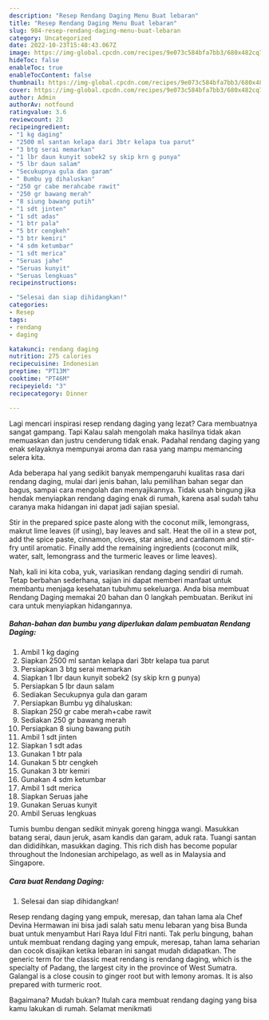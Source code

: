 ```yaml
---
description: "Resep Rendang Daging Menu Buat lebaran"
title: "Resep Rendang Daging Menu Buat lebaran"
slug: 984-resep-rendang-daging-menu-buat-lebaran
category: Uncategorized
date: 2022-10-23T15:48:43.067Z
image: https://img-global.cpcdn.com/recipes/9e073c584bfa7bb3/680x482cq70/rendang-daging-foto-resep-utama.jpg
hideToc: false
enableToc: true
enableTocContent: false
thumbnail: https://img-global.cpcdn.com/recipes/9e073c584bfa7bb3/680x482cq70/rendang-daging-foto-resep-utama.jpg
cover: https://img-global.cpcdn.com/recipes/9e073c584bfa7bb3/680x482cq70/rendang-daging-foto-resep-utama.jpg
author: Admin
authorAv: notfound
ratingvalue: 3.6
reviewcount: 23
recipeingredient:
- "1 kg daging"
- "2500 ml santan kelapa dari 3btr kelapa tua parut"
- "3 btg serai memarkan"
- "1 lbr daun kunyit sobek2 sy skip krn g punya"
- "5 lbr daun salam"
- "Secukupnya gula dan garam"
- " Bumbu yg dihaluskan"
- "250 gr cabe merahcabe rawit"
- "250 gr bawang merah"
- "8 siung bawang putih"
- "1 sdt jinten"
- "1 sdt adas"
- "1 btr pala"
- "5 btr cengkeh"
- "3 btr kemiri"
- "4 sdm ketumbar"
- "1 sdt merica"
- "Seruas jahe"
- "Seruas kunyit"
- "Seruas lengkuas"
recipeinstructions:

- "Selesai dan siap dihidangkan!"
categories:
- Resep
tags:
- rendang
- daging

katakunci: rendang daging 
nutrition: 275 calories
recipecuisine: Indonesian
preptime: "PT13M"
cooktime: "PT46M"
recipeyield: "3"
recipecategory: Dinner

---
```



Lagi mencari inspirasi resep rendang daging yang lezat? Cara membuatnya sangat gampang. Tapi Kalau salah mengolah maka hasilnya tidak akan memuaskan dan justru cenderung tidak enak. Padahal rendang daging yang enak selayaknya mempunyai aroma dan rasa yang mampu memancing selera kita.


Ada beberapa hal yang sedikit banyak mempengaruhi kualitas rasa dari rendang daging, mulai dari jenis bahan, lalu pemilihan bahan segar dan bagus, sampai cara mengolah dan menyajikannya. Tidak usah bingung jika hendak menyiapkan rendang daging enak di rumah, karena asal sudah tahu caranya maka hidangan ini dapat jadi sajian spesial.

Stir in the prepared spice paste along with the coconut milk, lemongrass, makrut lime leaves (if using), bay leaves and salt. Heat the oil in a stew pot, add the spice paste, cinnamon, cloves, star anise, and cardamom and stir-fry until aromatic. Finally add the remaining ingredients (coconut milk, water, salt, lemongrass and the turmeric leaves or lime leaves).


Nah, kali ini kita coba, yuk, variasikan rendang daging sendiri di rumah. Tetap berbahan sederhana, sajian ini dapat memberi manfaat untuk membantu menjaga kesehatan tubuhmu sekeluarga. Anda bisa membuat Rendang Daging memakai 20 bahan dan 0 langkah pembuatan. Berikut ini cara untuk menyiapkan hidangannya.

<!--inarticleads1-->

##### Bahan-bahan dan bumbu yang diperlukan dalam pembuatan Rendang Daging:

1. Ambil 1 kg daging
1. Siapkan 2500 ml santan kelapa dari 3btr kelapa tua parut
1. Persiapkan 3 btg serai memarkan
1. Siapkan 1 lbr daun kunyit sobek2 (sy skip krn g punya)
1. Persiapkan 5 lbr daun salam
1. Sediakan Secukupnya gula dan garam
1. Persiapkan  Bumbu yg dihaluskan:
1. Siapkan 250 gr cabe merah+cabe rawit
1. Sediakan 250 gr bawang merah
1. Persiapkan 8 siung bawang putih
1. Ambil 1 sdt jinten
1. Siapkan 1 sdt adas
1. Gunakan 1 btr pala
1. Gunakan 5 btr cengkeh
1. Gunakan 3 btr kemiri
1. Gunakan 4 sdm ketumbar
1. Ambil 1 sdt merica
1. Siapkan Seruas jahe
1. Gunakan Seruas kunyit
1. Ambil Seruas lengkuas


Tumis bumbu dengan sedikit minyak goreng hingga wangi. Masukkan batang serai, daun jeruk, asam kandis dan garam, aduk rata. Tuangi santan dan dididihkan, masukkan daging. This rich dish has become popular throughout the Indonesian archipelago, as well as in Malaysia and Singapore. 

<!--inarticleads2-->

##### Cara buat Rendang Daging:


1. Selesai dan siap dihidangkan!

Resep rendang daging yang empuk, meresap, dan tahan lama ala Chef Devina Hermawan ini bisa jadi salah satu menu lebaran yang bisa Bunda buat untuk menyambut Hari Raya Idul Fitri nanti. Tak perlu bingung, bahan untuk membuat rendang daging yang empuk, meresap, tahan lama seharian dan cocok disajikan ketika lebaran ini sangat mudah didapatkan. The generic term for the classic meat rendang is rendang daging, which is the specialty of Padang, the largest city in the province of West Sumatra. Galangal is a close cousin to ginger root but with lemony aromas. It is also prepared with turmeric root. 

Bagaimana? Mudah bukan? Itulah cara membuat rendang daging yang bisa kamu lakukan di rumah. Selamat menikmati
